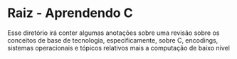 # Raiz - Aprendendo C

Esse diretório irá conter algumas anotações sobre uma revisão sobre os conceitos de base de tecnologia, especificamente, sobre C, encodings, sistemas operacionais e tópicos relativos mais a computação de baixo nível
